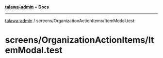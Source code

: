 [**talawa-admin**](../../../README.md) • **Docs**

***

[talawa-admin](../../../modules.md) / screens/OrganizationActionItems/ItemModal.test

# screens/OrganizationActionItems/ItemModal.test
